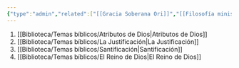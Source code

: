 ```yaml
---
{"type":"admin","related":["[[Gracia Soberana Ori]]","[[Filosofía ministerial de Gracia Soberana Orizaba]]","[[07 Convicciones para la dirección de la Iglesia]]"],"dg-publish":true,"permalink":"/convicciones-centrales/ministerial/el-caracter-del-evangelio/","dgPassFrontmatter":true}
---
```


1. [[Biblioteca/Temas bíblicos/Atributos de Dios\|Atributos de Dios]]
2. [[Biblioteca/Temas bíblicos/La Justificación\|La Justificación]]
3. [[Biblioteca/Temas bíblicos/Santificación\|Santificación]]
4. [[Biblioteca/Temas bíblicos/El Reino de Dios\|El Reino de Dios]]